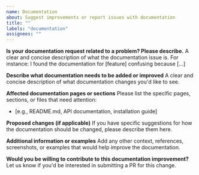 ```yaml
---
name: Documentation
about: Suggest improvements or report issues with documentation
title: ""
labels: "documentation"
assignees: ""
---
```


**Is your documentation request related to a problem? Please describe.**
A clear and concise description of what the documentation issue is.
For instance: I found the documentation for [feature] confusing because [...]

**Describe what documentation needs to be added or improved**
A clear and concise description of what documentation changes you'd like to see.

**Affected documentation pages or sections**
Please list the specific pages, sections, or files that need attention:

- [e.g., README.md, API documentation, installation guide]

**Proposed changes (if applicable)**
If you have specific suggestions for how the documentation should be changed, please describe them here.

**Additional information or examples**
Add any other context, references, screenshots, or examples that would help improve the documentation.

**Would you be willing to contribute to this documentation improvement?**
Let us know if you'd be interested in submitting a PR for this change.
